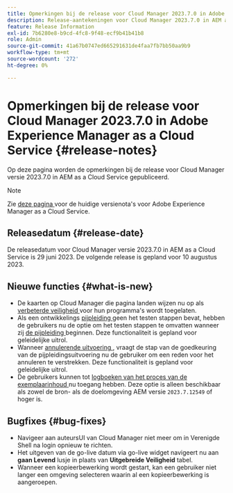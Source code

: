 ```yaml
---
title: Opmerkingen bij de release voor Cloud Manager 2023.7.0 in Adobe Experience Manager as a Cloud Service
description: Release-aantekeningen voor Cloud Manager 2023.7.0 in AEM as a Cloud Service.
feature: Release Information
exl-id: 7b6280e8-b9cd-4fc8-9f48-ecf9b41b41b8
role: Admin
source-git-commit: 41a67b0747ed665291631de4faa7fb7bb50aa9b9
workflow-type: tm+mt
source-wordcount: '272'
ht-degree: 0%

---
```


# Opmerkingen bij de release voor Cloud Manager 2023.7.0 in Adobe Experience Manager as a Cloud Service {#release-notes}

Op deze pagina worden de opmerkingen bij de release voor Cloud Manager versie 2023.7.0 in AEM as a Cloud Service gepubliceerd.

>[!NOTE]
>
>Zie [ deze pagina ](/help/release-notes/release-notes-cloud/release-notes-current.md) voor de huidige versienota&#39;s voor Adobe Experience Manager as a Cloud Service.

## Releasedatum {#release-date}

De releasedatum voor Cloud Manager versie 2023.7.0 in AEM as a Cloud Service is 29 juni 2023. De volgende release is gepland voor 10 augustus 2023.

## Nieuwe functies {#what-is-new}

* De kaarten op Cloud Manager die pagina landen wijzen nu op als [ verbeterde veiligheid ](/help/implementing/cloud-manager/getting-access-to-aem-in-cloud/creating-production-programs.md) voor hun programma&#39;s wordt toegelaten.
* Als een ontwikkelings [ pijpleiding ](/help/implementing/cloud-manager/configuring-pipelines/introduction-ci-cd-pipelines.md) geen het testen stappen bevat, hebben de gebruikers nu de optie om het testen stappen te omvatten wanneer zij [ de pijpleiding ](/help/implementing/cloud-manager/configuring-pipelines/managing-pipelines.md#running-pipelines) beginnen. Deze functionaliteit is gepland voor geleidelijke uitrol.
* Wanneer [ annulerende uitvoering ](/help/implementing/cloud-manager/configuring-pipelines/managing-pipelines.md#view-details), vraagt de stap van de goedkeuring van de pijpleidingsuitvoering nu de gebruiker om een reden voor het annuleren te verstrekken. Deze functionaliteit is gepland voor geleidelijke uitrol.
* De gebruikers kunnen tot [ logboeken van het proces van de exemplaarinhoud ](/help/implementing/developing/tools/content-copy.md#accessing-logs) nu toegang hebben. Deze optie is alleen beschikbaar als zowel de bron- als de doelomgeving AEM versie `2023.7.12549` of hoger is.

## Bugfixes {#bug-fixes}

* Navigeer aan auteursUI van Cloud Manager niet meer om in Verenigde Shell na login opnieuw te richten.
* Het uitgeven van de go-live datum via go-live widget navigeert nu aan **gaan Levend** lusje in plaats van **Uitgebreide Veiligheid** tabel.
* Wanneer een kopieerbewerking wordt gestart, kan een gebruiker niet langer een omgeving selecteren waarin al een kopieerbewerking is aangeroepen.
